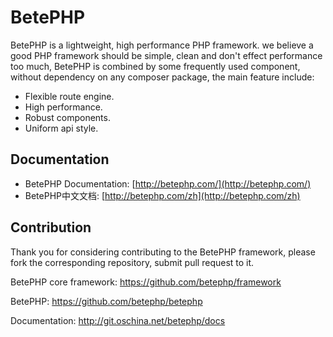 # BetePHPBetePHP is a lightweight, high performance PHP framework. we believe a good PHP framework should be simple, clean and don't effect performance too much, BetePHP is combined by some frequently used component, without dependency on any composer package, the main feature include:* Flexible route engine.* High performance.* Robust components.* Uniform api style.## Documentation* BetePHP Documentation: [http://betephp.com/](http://betephp.com/)* BetePHP中文文档: [http://betephp.com/zh](http://betephp.com/zh)## ContributionThank you for considering contributing to the BetePHP framework, please fork the corresponding repository, submit pull request to it.BetePHP core framework: https://github.com/betephp/frameworkBetePHP: https://github.com/betephp/betephpDocumentation: http://git.oschina.net/betephp/docs